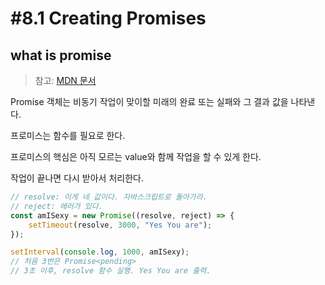 # #8.1 Creating Promises

## what is promise

> 참고: [MDN 문서](https://developer.mozilla.org/ko/docs/Web/JavaScript/Reference/Global_Objects/Promise)

Promise 객체는 비동기 작업이 맞이할 미래의 완료 또는 실패와 그 결과 값을 나타낸다.

프로미스는 함수를 필요로 한다.

프로미스의 핵심은 아직 모르는 value와 함께 작업을 할 수 있게 한다.

작업이 끝나면 다시 받아서 처리한다. 

```js
// resolve: 이게 네 값이다. 자바스크립트로 돌아가라.
// reject: 에러가 있다.
const amISexy = new Promise((resolve, reject) => {
    setTimeout(resolve, 3000, "Yes You are");
});

setInterval(console.log, 1000, amISexy);
// 처음 3번은 Promise<pending>
// 3초 이후, resolve 함수 실행. Yes You are 출력.
```